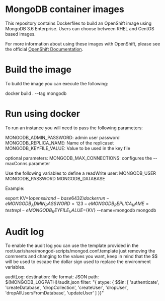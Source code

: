 MongoDB container images
=====================

This repository contains Dockerfiles to build an OpenShift image using MongoDB 3.6 Enterprise.
Users can choose between RHEL and CentOS based images.

For more information about using these images with OpenShift, please see the
official [OpenShift Documentation](https://docs.okd.io/latest/using_images/db_images/mongodb.html).

Build the image
================

To build the image you can execute the following:

docker build . --tag mongodb

Run using docker
===============

To run an instance you will need to pass the following parameters:

MONGODB_ADMIN_PASSWORD: admin user password
MONGODB_REPLICA_NAME: Name of the replicaset
MONGODB_KEYFILE_VALUE: Value to be used in the key file

optional parameters:
MONGODB_MAX_CONNECTIONS: configures the --maxConns parameter

Use the following variables to define a readWrite user:
MONGODB_USER
MONGODB_PASSWORD
MONGODB_DATABASE

Example:

export KV=$(openssl rand -base64 32)
docker run -e MONGODB_ADMIN_PASSWORD=123 -e MONGODB_REPLICA_NAME=testrepl -e MONGODB_KEYFILE_VALUE=${KV} --name=mongodb mongodb


Audit log
=========

To enable the audit log you can use the template provided in the root/usr/share/mongod-scripts/mongod.conf.template just 
removing the comments and changing to the values you want, keep in mind that the $$ will be used to escape the dollar sign 
used to replace the environment variables.


auditLog:
    destination: file
    format: JSON
    path: ${MONGODB_LOGPATH}/audit.json
    filter: "{ atype: { $$in: [ 'authenticate', 'createDatabase', 'dropCollection', 'createUser', 'dropUser', 'dropAllUsersFromDatabase', 'updateUser' ] }}"

